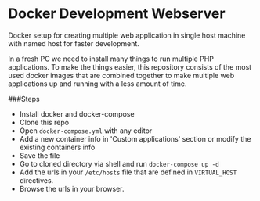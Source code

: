 # Docker Development Webserver
Docker setup for creating multiple web application in single host machine with named host for faster development.

In a fresh PC we need to install many things to run multiple PHP applications. To make the things easier,
this repository consists of the most used docker images that are combined together to make multiple web applications
up and running with a less amount of time.

###Steps
* Install docker and docker-compose
* Clone this repo
* Open `docker-compose.yml` with any editor
* Add a new container info in 'Custom applications' section or modify the existing containers info
* Save the file
* Go to cloned directory via shell and run `docker-compose up -d`
* Add the urls in your `/etc/hosts` file that are defined in `VIRTUAL_HOST` directives.
* Browse the urls in your browser.
